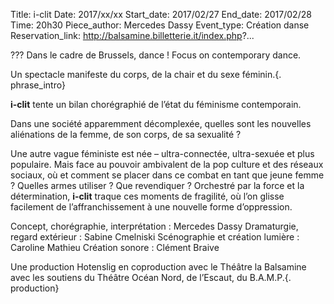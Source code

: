 Title: i-clit 
Date: 2017/xx/xx
Start_date: 2017/02/27
End_date: 2017/02/28
Time: 20h30
Piece_author: Mercedes Dassy 
Event_type: Création danse
Reservation_link: http://balsamine.billetterie.it/index.php?...


??? Dans le cadre de Brussels, dance ! Focus on contemporary dance.


Un spectacle manifeste du corps, de la chair et du sexe féminin.{. phrase_intro}

**i-clit** tente un bilan chorégraphié de l’état du féminisme contemporain. 

Dans une société apparemment décomplexée, quelles sont les nouvelles aliénations de la femme, de son corps, de sa sexualité ?

Une autre vague féministe est née – ultra-connectée, ultra-sexuée et plus populaire. Mais face au pouvoir ambivalent de la pop culture et des réseaux sociaux, où et comment se placer dans ce combat en tant que jeune femme ? Quelles armes utiliser ? Que revendiquer ? Orchestré par la force et la détermination, **i-clit** traque ces moments de fragilité, où l’on glisse facilement de l’affranchissement à une nouvelle forme d’oppression. 

Concept, chorégraphie, interprétation
:   Mercedes Dassy
Dramaturgie, regard extérieur
:   Sabine Cmelniski
Scénographie et création lumière
:   Caroline Mathieu
Création sonore
:   Clément Braive

Une production  Hotenslig  en coproduction avec le Théâtre la Balsamine avec les soutiens du Théâtre Océan Nord, de l’Escaut, du B.A.M.P.{. production}
